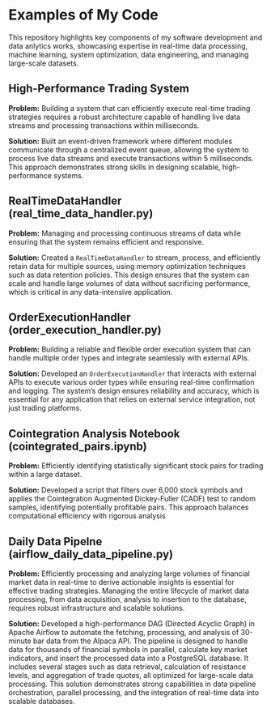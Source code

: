 # Examples of My Code

This repository highlights key components of my software development and data anlytics works, showcasing expertise in real-time data processing, machine learning, system optimization, data engineering, and managing large-scale datasets.

## High-Performance Trading System

**Problem:** Building a system that can efficiently execute real-time trading strategies requires a robust architecture capable of handling live data streams and processing transactions within milliseconds. 

**Solution:** Built an event-driven framework where different modules communicate through a centralized event queue, allowing the system to process live data streams and execute transactions within 5 milliseconds. This approach demonstrates strong skills in designing scalable, high-performance systems.

## RealTimeDataHandler (real_time_data_handler.py)

**Problem:** Managing and processing continuous streams of data while ensuring that the system remains efficient and responsive.  

**Solution:** Created a `RealTimeDataHandler` to stream, process, and efficiently retain data for multiple sources, using memory optimization techniques such as data retention policies. This design ensures that the system can scale and handle large volumes of data without sacrificing performance, which is critical in any data-intensive application.

## OrderExecutionHandler (order_execution_handler.py)

**Problem:** Building a reliable and flexible order execution system that can handle multiple order types and integrate seamlessly with external APIs.  

**Solution:**  Developed an `OrderExecutionHandler` that interacts with external APIs to execute various order types while ensuring real-time confirmation and logging. The system’s design ensures reliability and accuracy, which is essential for any application that relies on external service integration, not just trading platforms.

## Cointegration Analysis Notebook (cointegrated_pairs.ipynb)

**Problem:** Efficiently identifying statistically significant stock pairs for trading within a large dataset. 

**Solution:** Developed a script that filters over 6,000 stock symbols and applies the Cointegration Augmented Dickey-Fuller (CADF) test to random samples, identifying potentially profitable pairs. This approach balances computational efficiency with rigorous analysis

## Daily Data Pipelne (airflow_daily_data_pipeline.py)

**Problem:** Efficiently processing and analyzing large volumes of financial market data in real-time to derive actionable insights is essential for effective trading strategies. Managing the entire lifecycle of market data processing, from data acquisition, analysis to insertion to the database, requires robust infrastructure and scalable solutions.

**Solution:** Developed a high-performance DAG (Directed Acyclic Graph) in Apache Airflow to automate the fetching, processing, and analysis of 30-minute bar data from the Alpaca API. The pipeline is designed to handle data for thousands of financial symbols in parallel, calculate key market indicators, and insert the processed data into a PostgreSQL database. It includes several stages such as data retrieval, calculation of resistance levels, and aggregation of trade quotes, all optimized for large-scale data processing. This solution demonstrates strong capabilities in data pipeline orchestration, parallel processing, and the integration of real-time data into scalable databases.